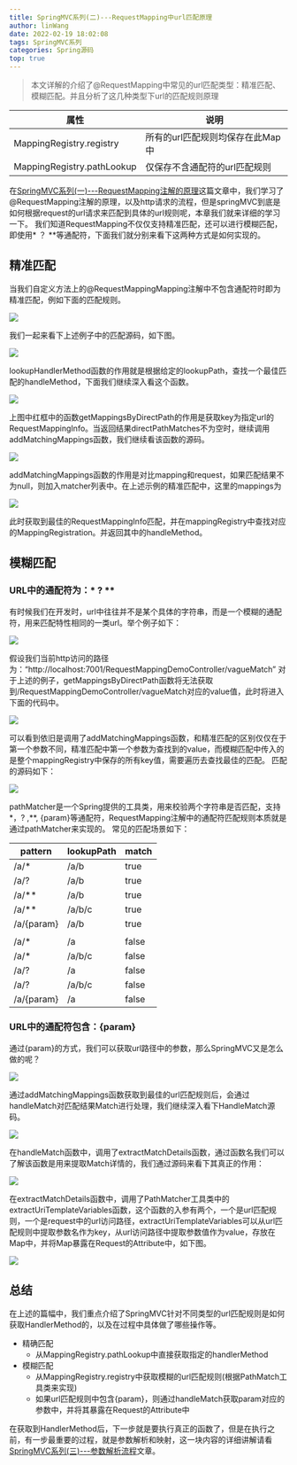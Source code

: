 ```yaml
---
title: SpringMVC系列(二)---RequestMapping中url匹配原理
author: linWang
date: 2022-02-19 18:02:08
tags: SpringMVC系列
categories:	Spring源码
top: true
---
```

>   本文详解的介绍了@RequestMapping中常见的url匹配类型：精准匹配、模糊匹配。并且分析了这几种类型下url的匹配规则原理

| 属性                       | 说明                             |
| -------------------------- | -------------------------------- |
| MappingRegistry.registry   | 所有的url匹配规则均保存在此Map中 |
| MappingRegistry.pathLookup | 仅保存不含通配符的url匹配规则    |

<!--more-->

在[SpringMVC系列(一)---RequestMapping注解的原理](https://blog.linwang.tech/2022/01/23/RequestMapping%E6%B3%A8%E8%A7%A3%E7%9A%84%E5%8E%9F%E7%90%86)这篇文章中，我们学习了@RequestMapping注解的原理，以及http请求的流程，但是springMVC到底是如何根据request的url请求来匹配到具体的url规则呢，本章我们就来详细的学习一下。
我们知道RequestMapping不仅仅支持精准匹配，还可以进行模糊匹配，即使用* ？ **等通配符，下面我们就分别来看下这两种方式是如何实现的。

## 精准匹配

当我们自定义方法上的@RequestMappingMapping注解中不包含通配符时即为精准匹配，例如下面的匹配规则。

![](示例图.png)

我们一起来看下上述例子中的匹配源码，如下图。

![](1.png)

lookupHandlerMethod函数的作用就是根据给定的lookupPath，查找一个最佳匹配的handleMethod，下面我们继续深入看这个函数。

![](2.png)

上图中红框中的函数getMappingsByDirectPath的作用是获取key为指定url的RequestMappingInfo。当返回结果directPathMatches不为空时，继续调用addMatchingMappings函数，我们继续看该函数的源码。

![](11.png)

addMatchingMappings函数的作用是对比mapping和request，如果匹配结果不为null，则加入matcher列表中。在上述示例的精准匹配中，这里的mappings为

![](3.png)

此时获取到最佳的RequestMappingInfo匹配，并在mappingRegistry中查找对应的MappingRegistration。并返回其中的handleMethod。

## 模糊匹配

### URL中的通配符为：* ? **

有时候我们在开发时，url中往往并不是某个具体的字符串，而是一个模糊的通配符，用来匹配特性相同的一类url。举个例子如下：

![](4.png)

假设我们当前http访问的路径为：“http://localhost:7001/RequestMappingDemoController/vagueMatch”
对于上述的例子，getMappingsByDirectPath函数将无法获取到/RequestMappingDemoController/vagueMatch对应的value值，此时将进入下面的代码中。

![](5.png)

可以看到依旧是调用了addMatchingMappings函数，和精准匹配的区别仅仅在于第一个参数不同，精准匹配中第一个参数为查找到的value，而模糊匹配中传入的是整个mappingRegistry中保存的所有key值，需要遍历去查找最佳的匹配。
匹配的源码如下：

![](6.png)

pathMatcher是一个Spring提供的工具类，用来校验两个字符串是否匹配，支持*，? ,**, {param}等通配符，RequestMapping注解中的通配符匹配规则本质就是通过pathMatcher来实现的。
常见的匹配场景如下：

| pattern    | lookupPath | match |
| ---------- | ---------- | ----- |
| /a/*       | /a/b       | true  |
| /a/?       | /a/b       | true  |
| /a/**      | /a/b       | true  |
| /a/**      | /a/b/c     | true  |
| /a/{param} | /a/b       | true  |
|            |            |       |
| /a/*       | /a         | false |
| /a/*       | /a/b/c     | false |
| /a/?       | /a         | false |
| /a/?       | /a/b/c     | false |
| /a/{param} | /a         | false |

### URL中的通配符包含：{param}

通过{param}的方式，我们可以获取url路径中的参数，那么SpringMVC又是怎么做的呢？

![](7.png)

通过addMatchingMappings函数获取到最佳的url匹配规则后，会通过handleMatch对匹配结果Match进行处理，我们继续深入看下HandleMatch源码。

![](10.png)	

在handleMatch函数中，调用了extractMatchDetails函数，通过函数名我们可以了解该函数是用来提取Match详情的，我们通过源码来看下其真正的作用：

![](8.png)

在extractMatchDetails函数中，调用了PathMatcher工具类中的extractUriTemplateVariables函数，这个函数的入参有两个，一个是url匹配规则，一个是request中的url访问路径，extractUriTemplateVariables可以从url匹配规则中提取参数名作为key，从url访问路径中提取参数值作为value，存放在Map中，并将Map暴露在Request的Attribute中，如下图。

![](9.png)

## 总结

在上述的篇幅中，我们重点介绍了SpringMVC针对不同类型的url匹配规则是如何获取HandlerMethod的，以及在过程中具体做了哪些操作等。

- 精确匹配
    - 从MappingRegistry.pathLookup中直接获取指定的handlerMethod
- 模糊匹配
    - 从MappingRegistry.registry中获取模糊的url匹配规则(根据PathMatch工具类来实现)
    - 如果url匹配规则中包含{param}，则通过handleMatch获取param对应的参数中，并将其暴露在Request的Attribute中

在获取到HandlerMethod后，下一步就是要执行真正的函数了，但是在执行之前，有一步最重要的过程，就是参数解析和映射，这一块内容的详细讲解请看[SpringMVC系列(三)---参数解析流程](https://blog.linwang.tech/2022/02/19/SpringMVC%E7%B3%BB%E5%88%97(%E4%B8%89)---%E5%8F%82%E6%95%B0%E8%A7%A3%E6%9E%90%E6%B5%81%E7%A8%8B/#more)文章。
